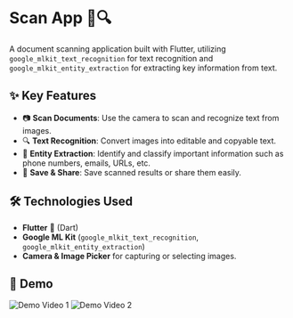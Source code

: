 # Scan App 📄🔍

A document scanning application built with Flutter, utilizing `google_mlkit_text_recognition` for text recognition and `google_mlkit_entity_extraction` for extracting key information from text.

## ✨ Key Features
- 📷 **Scan Documents**: Use the camera to scan and recognize text from images.
- 🔍 **Text Recognition**: Convert images into editable and copyable text.
- 🎯 **Entity Extraction**: Identify and classify important information such as phone numbers, emails, URLs, etc.
- 📂 **Save & Share**: Save scanned results or share them easily.

## 🛠️ Technologies Used
- **Flutter** 💙 (Dart)
- **Google ML Kit** (`google_mlkit_text_recognition`, `google_mlkit_entity_extraction`)
- **Camera & Image Picker** for capturing or selecting images.

## 🎥 Demo
![Demo Video 1](screenshots/1.gif)  ![Demo Video 2](screenshots/2.gif)

